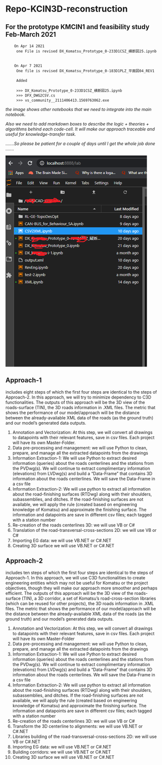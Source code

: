 # Repo-KCIN3D-reconstruction
## For the prototype KMCIN1 and feasibility study Feb-March 2021

        On Apr 14 2021
         one File is revised DX_Komatsu_Prototype_0-233D1CSZ_横断図25.ipynb
        
        
        On Apr 7 2021
         One file is revised DX_Komatsu_Prototype_0-183D1PLZ_平面図04_REV1
         
         Added 
         
         >>> DX_Komatsu_Prototype_0-233D1CSZ_横断図25.ipynb
         >>> DFX_DWG2CSV.cs
         >>> vs_community__2111406413.1569763062.exe


*the image shows other notebooks that we need to integrate into the main notebook.*

*Also we need to add markdown boxes to describe the logic + theories + algorithms behind each code-cell. It will make our approach traceable and useful for knowledge-transfer task.*

*.......So please be patient for a couple of days until I get the whole job done .......*

![Image](https://github.com/Shahabks/Repo-KCIN3D-reconstruction/blob/main/Picture1.png)


## Approach-1 

includes eight steps of which the first four steps are identical to the steps of Approach-2. In this approach, we will try to minimize dependency to C3D functionalities. The outputs of this approach will be the 3D view of the roads-surface (TIN), the 3D roads information in .XML files. The metric that shows the performance of our model/approach will be the distance between the already-available XML data of the roads (as the ground truth) and our model’s generated data outputs. 

1. Annotation and Vectorization: At this step, we will convert all drawings to datapoints with their relevant features, save in csv files. Each project will have its own Master-Folder.
2. Data pre-processing and management: we will use Python to clean, prepare, and manage all the extracted datapoints from the drawings
3. Information Extraction-1: We will use Python to extract desired information (queries) about the roads centerlines and the stations from the PVDwg(s). We will continue to extract complimentary information (elevations) from LVDwg(s) and build a “Data-Frame” that contains 3D information about the roads centerlines. We will save the Data-Frame in a csv file
4. Information Extraction-2: We will use python to extract all information about the road-finishing surfaces (RTDwg) along with their shoulders, subassemblies, and ditches. If the road-finishing surfaces are not available, we will apply the rule (created based on engineering knowledge of Komatsu) and approximate the finishing surface. The information and datapoints are save in different csv files; each tagged with a station number
5. Re-creation of the roads centerlines 3D: we will use VB or C#
6. Translation of the road-transversal-cross-sections 2D: we will use VB or C#
7. Importing EG data: we will use VB.NET or C#.NET
8. Creating 3D surface we will use VB.NET or C#.NET


## Approach-2 

includes ten steps of which the first four steps are identical to the steps of Approach-1. In this approach, we will use C3D functionalities to create engineering entities which may not be useful for Komatsu or the project objectives, though they will make our approach more smoother and perhaps efficient. The outputs of this approach will be the 3D view of the roads-surface (TIN), a 3D corridor, a set of Komatsu’s road-cross-section libraries (which can be reused for other projects), the 3D roads information in .XML files. The metric that shows the performance of our model/approach will be the distance between the already-available XML data of the roads (as the ground truth) and our model’s generated data outputs.   

1. Annotation and Vectorization: At this step, we will convert all drawings to datapoints with their relevant features, save in csv files. Each project will have its own Master-Folder
2. Data pre-processing and management: we will use Python to clean, prepare, and manage all the extracted datapoints from the drawings
3. Information Extraction-1: We will use Python to extract desired information (queries) about the roads centerlines and the stations from the PVDwg(s). We will continue to extract complimentary information (elevations) from LVDwg(s) and build a “Data-Frame” that contains 3D information about the roads centerlines. We will save the Data-Frame in a csv file
4. Information Extraction-2: We will use python to extract all information about the road-finishing surfaces (RTDwg) along with their shoulders, subassemblies, and ditches. If the road-finishing surfaces are not available, we will apply the rule (created based on engineering knowledge of Komatsu) and approximate the finishing surface. The information and datapoints are save in different csv files; each tagged with a station number
5. Re-creation of the roads centerlines 3D: we will use VB or C#
6. Transform the 3D centerline to alignments: we will use VB.NET or C#.NET
7. Libraries building of the road-transversal-cross-sections 2D: we will use VB or C#.NET
8. Importing EG data: we will use VB.NET or C#.NET
9. Building corridors: we will use VB.NET or C#.NET
10. Creating 3D surface we will use VB.NET or C#.NET        
